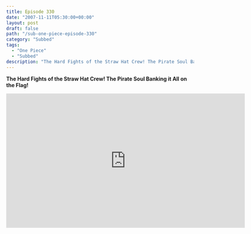 ```yaml
---
title: Episode 330
date: "2007-11-11T05:30:00+00:00"
layout: post
draft: false
path: "/sub-one-piece-episode-330"
category: "Subbed"
tags:
  - "One Piece"
  - "Subbed"
description: "The Hard Fights of the Straw Hat Crew! The Pirate Soul Banking it All on the Flag!"
---
```


**The Hard Fights of the Straw Hat Crew! The Pirate Soul Banking it All on the Flag!**

<iframe width="640" height="360" src="https://www.rapidvideo.com/e/FXREMGCYQ6" frameborder="0" marginwidth=0 marginheight=0 scrolling=no allowfullscreen></iframe>

